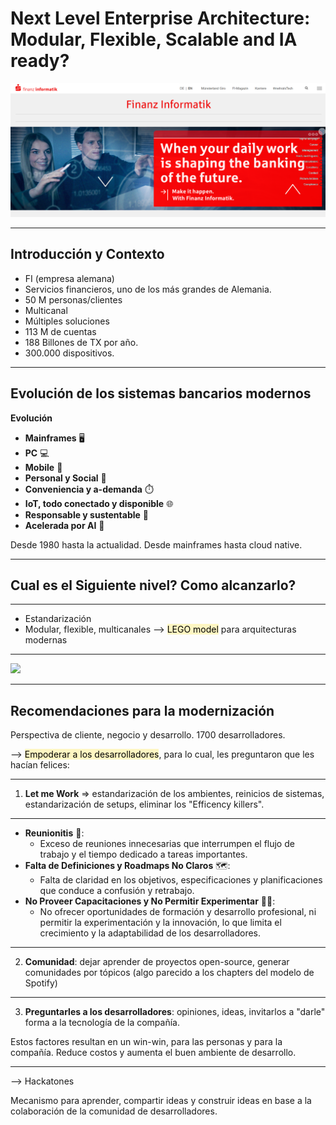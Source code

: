 # Next Level Enterprise Architecture: Modular, Flexible, Scalable and IA ready?

![](../../images/fi_logo.png)

---

## Introducción y Contexto

 - FI (empresa alemana)
 - Servicios financieros, uno de los más grandes de Alemania.
 - 50 M personas/clientes
 - Multicanal
 - Múltiples soluciones
 - 113 M de cuentas
 - 188 Billones de TX por año.
 - 300.000 dispositivos.

---

## Evolución de los sistemas bancarios modernos

**Evolución**

- **Mainframes** 🖥️
- **PC** 💻
- **Mobile** 📱
- **Personal y Social** 👥
- **Conveniencia y a-demanda** ⏱️
- **IoT, todo conectado y disponible** 🌐
- **Responsable y sustentable** 🌱
- **Acelerada por AI** 🤖

Desde 1980 hasta la actualidad. Desde mainframes hasta cloud native.

---

## Cual es el Siguiente nivel? Como alcanzarlo?

---

 - Estandarización
 - Modular, flexible, multicanales
--> <mark style="background: #FFF3A3A6;">LEGO model</mark> para arquitecturas modernas

---

![](lego_model_modern_architecture.png)

---

## Recomendaciones para la modernización

Perspectiva de cliente, negocio y desarrollo.
1700 desarrolladores.

--> <mark style="background: #FFF3A3A6;">Empoderar a los desarrolladores</mark>, para lo cual, les preguntaron que les hacían felices:

---

 1. **Let me Work** => estandarización de los ambientes, reinicios de sistemas, estandarización de setups, eliminar los "Efficency killers".

---

- **Reunionitis** 📅:
    - Exceso de reuniones innecesarias que interrumpen el flujo de trabajo y el tiempo dedicado a tareas importantes.
- **Falta de Definiciones y Roadmaps No Claros** 🗺️:
    - Falta de claridad en los objetivos, especificaciones y planificaciones que conduce a confusión y retrabajo.
- **No Proveer Capacitaciones y No Permitir Experimentar** 🚫🧪:
    - No ofrecer oportunidades de formación y desarrollo profesional, ni permitir la experimentación y la innovación, lo que limita el crecimiento y la adaptabilidad de los desarrolladores.

---

 2. **Comunidad**: dejar aprender de proyectos open-source, generar comunidades por tópicos (algo parecido a los chapters del modelo de Spotify)

---

 3. **Preguntarles a los desarrolladores**: opiniones, ideas, invitarlos a "darle" forma a la tecnología de la compañía.


Estos factores resultan en un win-win, para las personas y para la compañía. Reduce costos y aumenta el buen ambiente de desarrollo.

---

--> Hackatones

Mecanismo para aprender, compartir ideas y construir ideas en base a la colaboración de la comunidad de desarrolladores.
